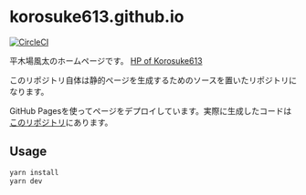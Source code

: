 # korosuke613.github.io  
[![CircleCI](https://circleci.com/gh/korosuke613/myHomepage/tree/main.svg?style=svg)](https://circleci.com/gh/korosuke613/myHomepage/tree/main)

平木場風太のホームページです。
[HP of Korosuke613](https://korosuke613.github.io)  

このリポジトリ自体は静的ページを生成するためのソースを置いたリポジトリになります。

GitHub Pagesを使ってページをデプロイしています。実際に生成したコードは[このリポジトリ](https://github.com/korosuke613/korosuke613.github.io)にあります。

## Usage

```bash
yarn install
yarn dev
```


